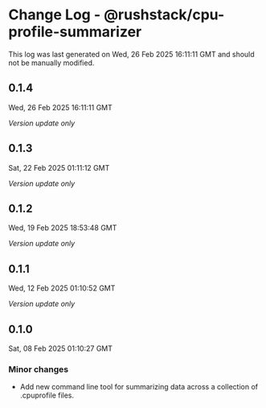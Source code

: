 # Change Log - @rushstack/cpu-profile-summarizer

This log was last generated on Wed, 26 Feb 2025 16:11:11 GMT and should not be manually modified.

## 0.1.4
Wed, 26 Feb 2025 16:11:11 GMT

_Version update only_

## 0.1.3
Sat, 22 Feb 2025 01:11:12 GMT

_Version update only_

## 0.1.2
Wed, 19 Feb 2025 18:53:48 GMT

_Version update only_

## 0.1.1
Wed, 12 Feb 2025 01:10:52 GMT

_Version update only_

## 0.1.0
Sat, 08 Feb 2025 01:10:27 GMT

### Minor changes

- Add new command line tool for summarizing data across a collection of .cpuprofile files.


